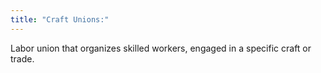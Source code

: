 ```yaml
---
title: "Craft Unions:"
---
```

Labor union that organizes skilled workers, engaged in a specific craft or trade.

